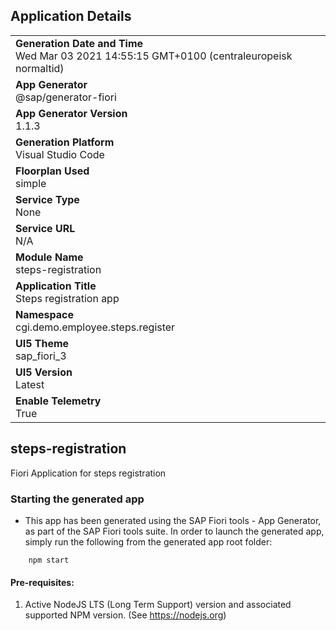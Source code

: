 ## Application Details
|               |
| ------------- |
|**Generation Date and Time**<br>Wed Mar 03 2021 14:55:15 GMT+0100 (centraleuropeisk normaltid)|
|**App Generator**<br>@sap/generator-fiori|
|**App Generator Version**<br>1.1.3|
|**Generation Platform**<br>Visual Studio Code|
|**Floorplan Used**<br>simple|
|**Service Type**<br>None|
|**Service URL**<br>N/A
|**Module Name**<br>steps-registration|
|**Application Title**<br>Steps registration app|
|**Namespace**<br>cgi.demo.employee.steps.register|
|**UI5 Theme**<br>sap_fiori_3|
|**UI5 Version**<br>Latest|
|**Enable Telemetry**<br>True|

## steps-registration

Fiori Application for steps registration

### Starting the generated app

-   This app has been generated using the SAP Fiori tools - App Generator, as part of the SAP Fiori tools suite.  In order to launch the generated app, simply run the following from the generated app root folder:

```
    npm start
```


#### Pre-requisites:

1. Active NodeJS LTS (Long Term Support) version and associated supported NPM version.  (See https://nodejs.org)


